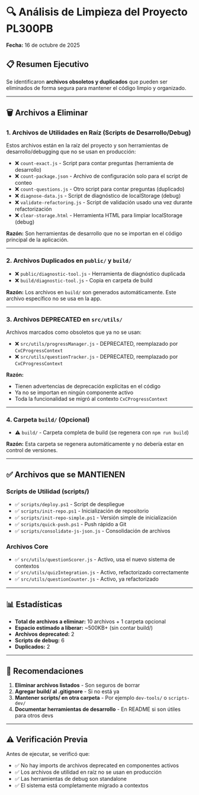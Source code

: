 # 🔍 Análisis de Limpieza del Proyecto PL300PB

**Fecha:** 16 de octubre de 2025

## 📋 Resumen Ejecutivo

Se identificaron **archivos obsoletos y duplicados** que pueden ser eliminados de forma segura para mantener el código limpio y organizado.

---

## 🗑️ Archivos a Eliminar

### 1. **Archivos de Utilidades en Raíz (Scripts de Desarrollo/Debug)**

Estos archivos están en la raíz del proyecto y son herramientas de desarrollo/debugging que no se usan en producción:

- ❌ `count-exact.js` - Script para contar preguntas (herramienta de desarrollo)
- ❌ `count-package.json` - Archivo de configuración solo para el script de conteo
- ❌ `count-questions.js` - Otro script para contar preguntas (duplicado)
- ❌ `diagnose-data.js` - Script de diagnóstico de localStorage (debug)
- ❌ `validate-refactoring.js` - Script de validación usado una vez durante refactorización
- ❌ `clear-storage.html` - Herramienta HTML para limpiar localStorage (debug)

**Razón:** Son herramientas de desarrollo que no se importan en el código principal de la aplicación.

---

### 2. **Archivos Duplicados en `public/` y `build/`**

- ❌ `public/diagnostic-tool.js` - Herramienta de diagnóstico duplicada
- ❌ `build/diagnostic-tool.js` - Copia en carpeta de build

**Razón:** Los archivos en `build/` son generados automáticamente. Este archivo específico no se usa en la app.

---

### 3. **Archivos DEPRECATED en `src/utils/`**

Archivos marcados como obsoletos que ya no se usan:

- ❌ `src/utils/progressManager.js` - DEPRECATED, reemplazado por `CxCProgressContext`
- ❌ `src/utils/questionTracker.js` - DEPRECATED, reemplazado por `CxCProgressContext`

**Razón:** 
- Tienen advertencias de deprecación explícitas en el código
- Ya no se importan en ningún componente activo
- Toda la funcionalidad se migró al contexto `CxCProgressContext`

---

### 4. **Carpeta `build/` (Opcional)**

- ⚠️ `build/` - Carpeta completa de build (se regenera con `npm run build`)

**Razón:** Esta carpeta se regenera automáticamente y no debería estar en control de versiones.

---

## ✅ Archivos que se MANTIENEN

### Scripts de Utilidad (scripts/)
- ✅ `scripts/deploy.ps1` - Script de despliegue
- ✅ `scripts/init-repo.ps1` - Inicialización de repositorio
- ✅ `scripts/init-repo-simple.ps1` - Versión simple de inicialización
- ✅ `scripts/quick-push.ps1` - Push rápido a Git
- ✅ `scripts/consolidate-js-json.js` - Consolidación de archivos

### Archivos Core
- ✅ `src/utils/questionScorer.js` - Activo, usa el nuevo sistema de contextos
- ✅ `src/utils/quizIntegration.js` - Activo, refactorizado correctamente
- ✅ `src/utils/questionCounter.js` - Activo, ya refactorizado

---

## 📊 Estadísticas

- **Total de archivos a eliminar:** 10 archivos + 1 carpeta opcional
- **Espacio estimado a liberar:** ~500KB+ (sin contar build/)
- **Archivos deprecated:** 2
- **Scripts de debug:** 6
- **Duplicados:** 2

---

## 🎯 Recomendaciones

1. **Eliminar archivos listados** - Son seguros de borrar
2. **Agregar build/ al .gitignore** - Si no está ya
3. **Mantener scripts/ en otra carpeta** - Por ejemplo `dev-tools/` o `scripts-dev/`
4. **Documentar herramientas de desarrollo** - En README si son útiles para otros devs

---

## ⚠️ Verificación Previa

Antes de ejecutar, se verificó que:
- ✅ No hay imports de archivos deprecated en componentes activos
- ✅ Los archivos de utilidad en raíz no se usan en producción
- ✅ Las herramientas de debug son standalone
- ✅ El sistema está completamente migrado a contextos
